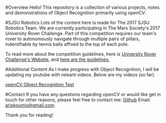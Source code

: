 #Overview
Hello! This repository is a collection of various projects, notes and demonstrations of Object Recognition primarily using openCV.

#SJSU Robotics
Lots of the content here is made for The 2017 SJSU Robotics Team. We are currently participating in The Mars Society's 2017 University Rover Challenge. Part of this competition requires our team's rover to autonomously navigate through multiple pairs of pillars, indentifiable by tennis balls affixed to the top of each pole.

To read more about the competition guidelines, here is [University Rover Challenge's Website](http://urc.marssociety.org/), and [here are the guidelines.](https://7aec5dcb-a-3f6a8980-s-sites.googlegroups.com/a/marssociety.org/urc/files/University%20Rover%20Challenge%20Rules%202017.pdf?attachauth=ANoY7crOnzmieDMKr6WQ1NkGf9MYWuoh56TK9FMJ8qHZgArp216UtmjiUb0eObRjiZ4fyKQ2OhUdNBAVIaNm5klPQIJuV4iH9ew_Wxd-etJanF9lx1KXRHX0c84J5xWUM9RZ_Zsms5tDefxjeDnloX4P2WK0InDF4iGrLdOfF4zwV5jQMVvdFK1-SouO29VLdskRSZ5Bb3zq734CT28zt_AkWB8AiiVeETgMXC9ESg0pJ_cdlTVzF92zx30qIPt3fRN4o8Rg2pCZ&attredirects=0)

#Additional Content
As I make progress with Object Recognition, I will be updating my youtube with releant videos. Below are my videos (so far).

[openCV Object Recognition Test ](https://www.youtube.com/watch?v=HxGDDj41RXY)

#Contact
If you have any questions regarding openCV or would like get in touch for other reasons, please feel free to contact me:
[Github](http://github.com/ariskoumis)
Email: <a href="mailto:ariskoumis@gmail.com">ariskoumis@gmail.com</a>.

Thank you for reading!
